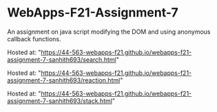 # WebApps-F21-Assignment-7
An assignment on java script modifying the DOM and using anonymous callback functions.

Hosted at:  "https://44-563-webapps-f21.github.io/webapps-f21-assignment-7-sanhith693/search.html"

Hosted at:  "https://44-563-webapps-f21.github.io/webapps-f21-assignment-7-sanhith693/reaction.html"

Hosted at:  "https://44-563-webapps-f21.github.io/webapps-f21-assignment-7-sanhith693/stack.html"